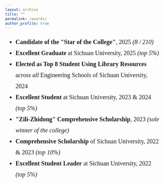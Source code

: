 ```yaml
---
layout: archive
title: ""
permalink: /awards/
author_profile: true
---
```




<div style="font-family: 'Times New Roman', serif; font-size: 20px; line-height: 1.8;">
    <ul>
        <li><strong>Candidate of the "Star of the College"</strong>, 2025 <em>(8 / 210)</em></li>
        <li><strong>Excellent Graduate</strong> at Sichuan University, 2025 <em>(top 5%)</em></li>
        <li><strong>Elected as Top 8 Student Using Library Resources</strong> across <em>all</em> Engineering Schools of Sichuan University, 2024</li>
        <li><strong>Excellent Student</strong> at Sichuan University, 2023 & 2024 <em>(top 5%)</em></li>
        <li><strong>"Zili-Zhidong" Comprehensive Scholarship</strong>, 2023 <em>(sole winner of the college)</em></li>
        <li><strong>Comprehensive Scholarship</strong> of Sichuan University, 2022 & 2023 <em>(top 10%)</em></li>
        <li><strong>Excellent Student Leader</strong> at Sichuan University, 2022 <em>(top 5%)</em></li>
    </ul>
</div>




 
